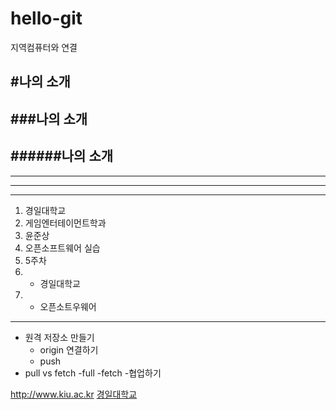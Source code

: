 # hello-git
지역컴퓨터와 연결

 #나의 소개
-----
 ###나의 소개
----
 ######나의 소개
---
------
----------
******
1. 경일대학교
2. 게임엔터테이먼트학과
3. 윤준상
4. 오픈소프트웨어 실습 
5. 5주차
6. - 경일대학교
7. - 오픈소트우웨어
  
---
- 원격 저장소 만들기
  - origin 연결하기 
  - push
- pull vs fetch 
     -full
     -fetch
  -협업하기
 
 <http://www.kiu.ac.kr>
  [경일대학교](http://www.kiu.ac.kr)
     
